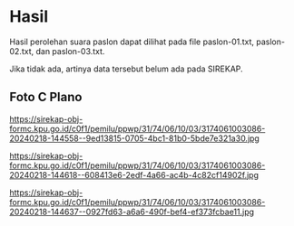 # Hasil

Hasil perolehan suara paslon dapat dilihat pada file paslon-01.txt, paslon-02.txt, dan paslon-03.txt.

Jika tidak ada, artinya data tersebut belum ada pada SIREKAP.

## Foto C Plano

https://sirekap-obj-formc.kpu.go.id/c0f1/pemilu/ppwp/31/74/06/10/03/3174061003086-20240218-144558--9ed13815-0705-4bc1-81b0-5bde7e321a30.jpg

https://sirekap-obj-formc.kpu.go.id/c0f1/pemilu/ppwp/31/74/06/10/03/3174061003086-20240218-144618--608413e6-2edf-4a66-ac4b-4c82cf14902f.jpg

https://sirekap-obj-formc.kpu.go.id/c0f1/pemilu/ppwp/31/74/06/10/03/3174061003086-20240218-144637--0927fd63-a6a6-490f-bef4-ef373fcbae11.jpg
